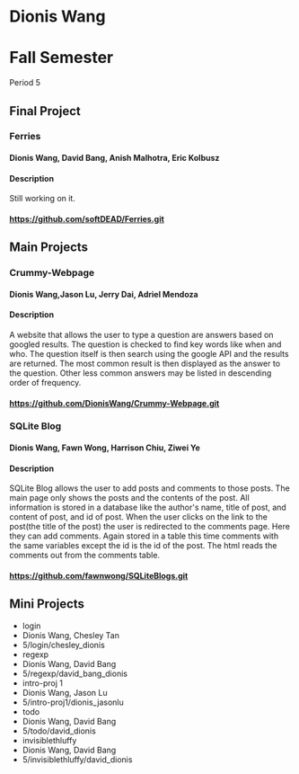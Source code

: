Dionis Wang
===========
# Fall Semester
Period 5

## Final Project

### Ferries

#### Dionis Wang, David Bang, Anish Malhotra, Eric Kolbusz

#### Description

Still working on it.

#### https://github.com/softDEAD/Ferries.git

## Main Projects

### Crummy-Webpage

#### Dionis Wang,Jason Lu, Jerry Dai, Adriel Mendoza

#### Description

A website that allows the user to type a question are answers based on googled results. The question is checked to find key words like when and who. The question itself is then search using the google API and the results are returned. The most common result is then displayed as the answer to the question. Other less common answers may be listed in descending order of frequency.

#### https://github.com/DionisWang/Crummy-Webpage.git

### SQLite Blog

#### Dionis Wang, Fawn Wong, Harrison Chiu, Ziwei Ye

#### Description

SQLite Blog allows the user to add posts and comments to those posts. The main page only shows the posts and the contents of the post. All information is stored in a database like the author's name, title of post, and content of post, and id of post. When the user clicks on the link to the post(the title of the post) the user is redirected to the comments page. Here they can add comments. Again stored in a table this time comments with the same variables except the id is the id of the post. The html reads the comments out from the comments table.

#### https://github.com/fawnwong/SQLiteBlogs.git


## Mini Projects

* login
 * Dionis Wang, Chesley Tan
 * 5/login/chesley_dionis
* regexp
 * Dionis Wang, David Bang
 * 5/regexp/david_bang_dionis
* intro-proj 1
 * Dionis Wang, Jason Lu
 * 5/intro-proj1/dionis_jasonlu
* todo
 * Dionis Wang, David Bang
 * 5/todo/david_dionis
* invisiblethluffy
 * Dionis Wang, David Bang
 * 5/invisiblethluffy/david_dionis
